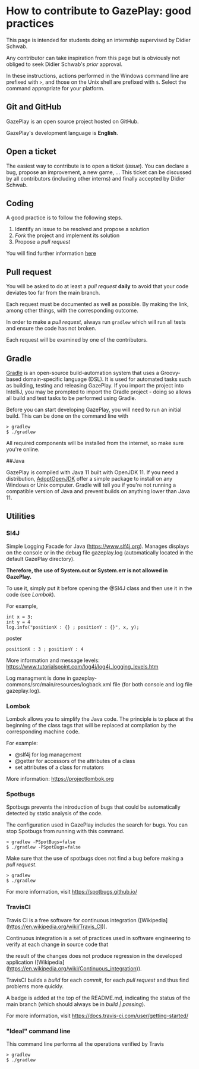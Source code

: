 # How to contribute to GazePlay: good practices

This page is intended for students doing an internship supervised by Didier Schwab.

Any contributor can take inspiration from this page but is obviously not obliged to seek Didier Schwab's *prior* approval. 

In these instructions, actions performed in the Windows command line are prefixed with `>`, and those on the Unix
shell are prefixed with `$`. Select the command appropriate for your platform.

## Git and GitHub

GazePlay is an open source project hosted on GitHub.

GazePlay's development language is **English**.

## Open a ticket
The easiest way to contribute is to open a ticket (*issue*). You can declare a bug, propose an improvement, a new game,
... This ticket can be discussed by all contributors (including other interns) and finally accepted by Didier Schwab.

## Coding
A good practice is to follow the following steps.
1. Identify an issue to be resolved and propose a solution
2. *Fork* the project and implement its solution
3. Propose a *pull request*

You will find further information [here](https://openclassrooms.com/courses/gerer-son-code-avec-git-et-github/contribuer-a-des-projets-open-source)

## Pull request
You will be asked to do at least a *pull request* **daily** to avoid that your code deviates too far from the main branch. 

Each request must be documented as well as possible. By making the link, among other things, with the corresponding outcome.

In order to make a *pull request*, always run `gradlew` which will run all tests and ensure the code has not broken.

Each request will be examined by one of the contributors.

## Gradle

[Gradle](https://gradle.org/) is an open-source build-automation system that uses a Groovy-based domain-specific language (DSL). 
It is used for automated tasks such as building, testing and releasing GazePlay. 
If you import the project into IntelliJ, you may be prompted to import the Gradle project - doing so allows all build and
test tasks to be performed using Gradle.

Before you can start developing GazePlay, you will need to run an initial build. This can be done on the command line with
```
> gradlew
$ ./gradlew
```

All required components will be installed from the internet, so make sure you're online.

##Java

GazePlay is compiled with Java 11 built with OpenJDK 11. If you need a distribution, [AdoptOpenJDK](https://adoptopenjdk.net/) 
offer a simple package to install on any Windows or Unix computer. Gradle will tell you if you're not running a 
compatible version of Java and prevent builds on anything lower than Java 11.

## Utilities

### Sl4J

Simple Logging Facade for Java (https://www.slf4j.org). Manages displays on the console or in the debug file gazeplay.log (automatically located in the default GazePlay directory).

**Therefore, the use of System.out or System.err is not allowed in GazePlay.**

To use it, simply put it before opening the @Sl4J class and then use it in the code (see *Lombok*).

For example,
```
int x = 3;
int y = 4
log.info("positionX : {} ; positionY : {}", x, y);
```

poster 

```
positionX : 3 ; positionY : 4
```

More information and message levels: 
https://www.tutorialspoint.com/log4j/log4j_logging_levels.htm

Log managment is done in gazeplay-commons/src/main/resources/logback.xml file (for both console and log file gazeplay.log).

### Lombok

Lombok allows you to simplify the Java code. The principle is to place at the beginning of the class tags that will be replaced at compilation by the corresponding machine code.

For example:
- @slf4j for log management
- @getter for accessors of the attributes of a class
- set attributes of a class for mutators

More information: 
https://projectlombok.org

### Spotbugs

Spotbugs prevents the introduction of bugs that could be automatically detected by static analysis of the code.

The configuration used in GazePlay includes the search for bugs. You can stop Spotbugs from running with this command.

```
> gradlew -PSpotBugs=false
$ ./gradlew -PSpotBugs=false
```

Make sure that the use of spotbugs does not find a bug before making a *pull request*.

```
> gradlew
$ ./gradlew
```

For more information, visit https://spotbugs.github.io/

### TravisCI

Travis CI is a free software for continuous integration ([Wikipedia] (https://en.wikipedia.org/wiki/Travis_CI)). 

Continuous integration is a set of practices used in software engineering to verify at each change in source code that 

the result of the changes does not produce regression in the developed application ([Wikipedia] (https://en.wikipedia.org/wiki/Continuous_integration)).
 
TravisCI builds a *build* for each *commit*, for each *pull request* and thus find problems more quickly.

A badge is added at the top of the README.md, indicating the status of the main branch (which should always be in *build | passing*).

For more information, visit https://docs.travis-ci.com/user/getting-started/

### "Ideal" command line

This command line performs all the operations verified by Travis

```
> gradlew
$ ./gradlew
```
